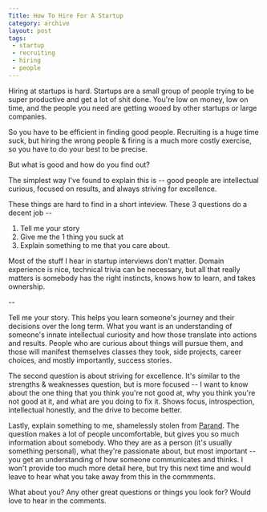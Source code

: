 ```yaml
---
Title: How To Hire For A Startup
category: archive
layout: post
tags:
 - startup
 - recruiting
 - hiring
 - people
---
```


Hiring at startups is hard. Startups are a small group of people trying to be super productive and get a lot of shit done. You're low on money, low on time, and the people you need are getting wooed by other startups or large companies.

So you have to be efficient in finding good people. Recruiting is a huge time suck, but hiring the wrong people & firing is a much more costly exercise, so you have to do your best to be precise. 

But what is good and how do you find out?

The simplest way I've found to explain this is -- good people are intellectual curious, focused on results, and always striving for excellence.

These things are hard to find in a short inteview. These 3 questions do a decent job --

1.	Tell me your story
2.	Give me the 1 thing you suck at
3.	Explain something to me that you care about.

Most of the stuff I hear in startup interviews don’t matter. Domain experience is nice, technical trivia can be necessary, but all that really matters is somebody has the right instincts, knows how to learn, and takes ownership.

--

Tell me your story. This helps you learn someone's journey and their decisions over the long term. What you want is an understanding of someone's innate intellectual curiosity and how those translate into actions and results. People who are curious about things will pursue them, and those will manifest themselves classes they took, side projects, career choices, and mostly importantly, success stories.

The second question is about striving for excellence. It's similar to the strengths & weaknesses question, but is more focused -- I want to know about the one thing that you think you're not good at, why you think you're not good at it, and what are you doing to fix it. Shows focus, introspection, intellectual honestly, and the drive to become better.

Lastly, explain something to me, shamelessly stolen from [Parand](https://twitter.com/parand). The question makes a lot of people uncomfortable, but gives you so much information about somebody. Who they are as a person (it's usually something personal), what they're passionate about, but most important -- you get an understanding of how someone communicates and thinks. I won't provide too much more detail here, but try this next time and would leave to hear what you take away from this in the commments. 

What about you? Any other great questions or things you look for? Would love to hear in the comments.
